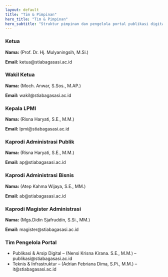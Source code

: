```yaml
---
layout: default
title: "Tim & Pimpinan"
hero_title: "Tim & Pimpinan"
hero_subtitle: "Struktur pimpinan dan pengelola portal publikasi digital."
---
```


<section class="grid">
  <article class="card span-4">
    <h3>Ketua</h3>
    <p><strong>Nama:</strong> (Prof. Dr. Hj. Mulyaningsih, M.Si.)</p>
    <p><strong>Email:</strong> ketua@stiabagasasi.ac.id</p>
  </article>

  <article class="card span-4">
    <h3>Wakil Ketua</h3>
    <p><strong>Nama:</strong> (Moch. Anwar, S.Sos., M.AP.)</p>
    <p><strong>Email:</strong> wakil@stiabagasasi.ac.id</p>
  </article>

  <article class="card span-4">
    <h3>Kepala LPMI</h3>
    <p><strong>Nama:</strong> (Risna Haryati, S.E., M.M.)</p>
    <p><strong>Email:</strong> lpmi@stiabagasasi.ac.id</p>
  </article>

  <article class="card span-4">
    <h3>Kaprodi Administrasi Publik</h3>
    <p><strong>Nama:</strong> (Risna Haryati, S.E., M.M.)</p>
    <p><strong>Email:</strong> ap@stiabagasasi.ac.id</p>
  </article>

  <article class="card span-4">
    <h3>Kaprodi Administrasi Bisnis</h3>
    <p><strong>Nama:</strong> (Atep Kahma Wijaya, S.E., MM.)</p>
    <p><strong>Email:</strong> ab@stiabagasasi.ac.id</p>
  </article>

  <article class="card span-4">
    <h3>Kaprodi Magister Administrasi</h3>
    <p><strong>Nama:</strong> (Mgs.Didin Sjafruddin, S.Si., MM.)</p>
    <p><strong>Email:</strong> magister@stiabagasasi.ac.id</p>
  </article>

  <article class="card span-12">
    <h3>Tim Pengelola Portal</h3>
    <ul>
      <li>Publikasi & Arsip Digital – (Nensi Krisna Kirana. S.E., M.M.) – publikasi@stiabagasasi.ac.id</li>
      <li>Teknis & Infrastruktur – (Adrian Febriana Dima, S.Pi., M.M.) – it@stiabagasasi.ac.id</li>
    </ul>
  </article>
</section>
